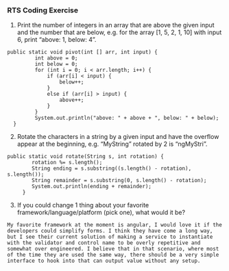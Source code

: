 ### RTS Coding Exercise

1)  Print the number of integers in an array that are above the given input and the number that are below, e.g. for the array [1, 5, 2, 1, 10] with input 6, print “above: 1, below: 4”.


```
public static void pivot(int [] arr, int input) {
         int above = 0; 
         int below = 0; 
         for (int i = 0; i < arr.length; i++) {
             if (arr[i] < input) {
                 below++; 
             }
             else if (arr[i] > input) {
                 above++; 
             }
         }
         System.out.println("above: " + above + ", below: " + below);
  }

```
2) Rotate the characters in a string by a given input and have the overflow appear at the beginning, e.g. “MyString” rotated by 2 is “ngMyStri”.

```
public static void rotate(String s, int rotation) {
        rotation %= s.length(); 
        String ending = s.substring((s.length() - rotation), s.length());
        String remainder = s.substring(0, s.length() - rotation); 
        System.out.println(ending + remainder);
     }

```

3) If you could change 1 thing about your favorite framework/language/platform (pick one), what would it be?
```
My favorite framework at the moment is angular, I would love it if the developers could simplify forms. I think they have come a long way, but I see their current solution of making a service to instantiate with the validator and control name to be overly repetitive and somewhat over engineered. I believe that in that scenario, where most of the time they are used the same way, there should be a very simple interface to hook into that can output value without any setup.
```
